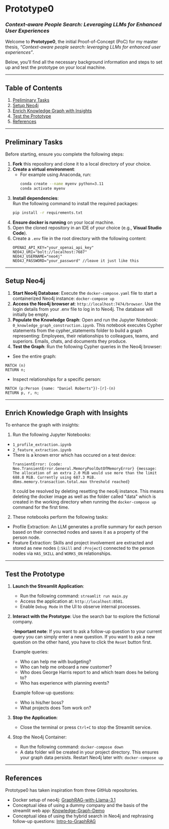 # Prototype0  
### *Context-aware People Search: Leveraging LLMs for Enhanced User Experiences*

Welcome to **Prototype0**, the initial Proof-of-Concept (PoC) for my master thesis, *“Context-aware people search: leveraging LLMs for enhanced user experiences”*.  

Below, you'll find all the necessary background information and steps to set up and test the prototype on your local machine.

---

## Table of Contents

1. [Preliminary Tasks](#preliminary-tasks)
2. [Setup Neo4j](#setup-neo4j)
3. [Enrich Knowledge Graph with Insights](#enrich-knowledge-graph-with-insights)
4. [Test the Prototype](#test-the-prototype)
5. [References](#references)

---

## Preliminary Tasks

Before starting, ensure you complete the following steps:

1. **Fork** this repository and clone it to a local directory of your choice.
2. **Create a virtual environment**:
   - For example using Anaconda, run:  
     ```bash
     conda create --name myenv python=3.11
     conda activate myenv
     ```
3. **Install dependencies**:  
   Run the following command to install the required packages:  
   ```bash
   pip install -r requirements.txt
4. **Ensure docker is running** on your local machine.
5. Open the cloned repository in an IDE of your choice (e.g., **Visual Studio Code**).
6. Create a ```.env``` file in the root directory with the following content:
   ```
   OPENAI_API_KEY="your_openai_api_key"
   NEO4J_URI="bolt://localhost:7687"
   NEO4J_USERNAME="neo4j"
   NEO4J_PASSWORD="your_password" //leave it just like this
   ```
---

## Setup Neo4j

1. **Start Neo4j Database**:
   Execute the ```docker-compose.yaml``` file to start a containerized Neo4j instance:
   ```docker-compose up```
3. **Access the Neo4j browser at**:
```http://localhost:7474/browser```. Use the login details from your .env file to log in to Neo4j.
The database will initially be empty.
4. **Populate the Knowledge Graph**:
Open and run the Jupyter Notebook: ```0_knowledge_graph_construction.ipynb```.
This notebook executes Cypher statements from the cypher_statements folder to build a graph representing:
Employees, their relationships to colleagues, teams, and superiors.
Emails, chats, and documents they produce.
5. **Test the Graph**:
Run the following Cypher queries in the Neo4j browser:
  - See the entire graph:
  ```
  MATCH (n) 
  RETURN n;
  ```
  - Inspect relationships for a specific person:
  ```
  MATCH (p:Person {name: "Daniel Roberts"})-[r]-(n)
  RETURN p, r, n;
  ```

---

## Enrich Knowledge Graph with Insights
To enhance the graph with insights:

1. Run the following Jupyter Notebooks:
  - ```1_profile_extraction.ipynb```
  - ```2_feature_extraction.ipynb```
  - There is a known error which has occured on a test device:
    ```
    TransientError: {code: Neo.TransientError.General.MemoryPoolOutOfMemoryError} {message: The allocation of an extra 2.0 MiB would use more than the limit 688.8 MiB. Currently using 687.3 MiB. dbms.memory.transaction.total.max threshold reached}
    ```
    It could be resolved by deleting resetting the neo4j instance. This means deleting the docker image as well as the folder called "data" which is created in the working directory when running the ```docker-compose up``` command for the first time.
2. These notebooks perform the following tasks:
  - Profile Extraction: An LLM generates a profile summary for each person based on their connected nodes and saves it as a property of the person node.
  - Feature Extraction: Skills and project involvement are extracted and stored as new nodes (```:Skill``` and ```:Project```) connected to the person nodes via ```HAS_SKILL``` and ```WORKS_ON``` relationships.

---

## Test the Prototype
1. **Launch the Streamlit Application**:
   - Run the following command:
   ```streamlit run main.py```
   - Access the application at: ```http://localhost:8501```.
   - Enable ```Debug Mode``` in the UI to observe internal processes.
3. **Interact with the Prototype**:
   Use the search bar to explore the fictional company.

   -**Important note**: If you want to ask a follow-up question to your current query you can simply enter a new question. If you want to ask a new question on the other hand, you have to click the ```Reset``` button first.

   Example queries:
   - Who can help me with budgeting?
   - Who can help me onboard a new customer?
   - Who does George Harris report to and which team does he belong to?
   - Who has experience with planning events?

   Example follow-up questions:
   - Who is his/her boss?
   - What projects does Tom work on?
   
5. **Stop the Application**:
   - Close the terminal or press ```Ctrl+C``` to stop the Streamlit service.
6. Stop the Neo4j Container:
   - Run the following command:
     ```docker-compose down```
   - A data folder will be created in your project directory. This ensures your graph data persists. Restart Neo4j later with:
     ```docker-compose up```

---

## References

Prototype0 has taken inspiration from three GitHub repositories.

- Docker setup of neo4j: [GraphRAG-with-Llama-3.1](https://github.com/Coding-Crashkurse/GraphRAG-with-Llama-3.1)
- Conceptual idea of using a dummy company and the basis of the streamlit web app: [Knowledge-Graph-Demo](https://github.com/JohannesJolkkonen/funktio-ai-samples/tree/main/knowledge-graph-demo)
- Conceptual idea of using the hybrid search in Neo4j and rephrasing follow-up questions: [Intro-to-GraphRAG](https://github.com/ms-johnalex/intro-to-graphrag/tree/main)
